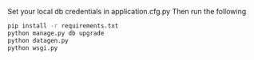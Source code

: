 Set your local db credentials in application.cfg.py
Then run the following

```bash
pip install -r requirements.txt
python manage.py db upgrade
python datagen.py
python wsgi.py
```